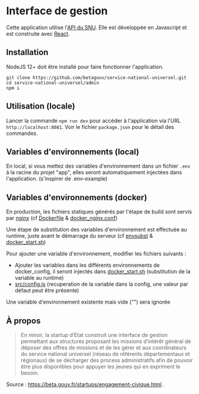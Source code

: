 # Interface de gestion

Cette application utilise l'[API du SNU](https://github.com/betagouv/service-national-universel/tree/master/api). Elle est développée en Javascript et est construite avec [React](https://reactjs.org/).

## Installation

NodeJS 12+ doit être installé pour faire fonctionner l'application.

```
git clone https://github.com/betagouv/service-national-universel.git
cd service-national-universel/admin
npm i
```

## Utilisation (locale)

Lancer la commande `npm run dev` pour accéder à l'application via l'URL `http://localhost:8081`. Voir le fichier `package.json` pour le détail des commandes.

## Variables d'environnements (local)

En local, si vous mettez des variables d'environnement dans un fichier `.env` à la racine du projet "app", elles seront automatiquement injectées dans l'application. (s'inspirer de .env-example)

## Variables d'environnements (docker)

En production, les fichiers statiques générés par l'étape de build sont servis par [nginx](https://nginx.org/en/docs/) (cf [Dockerfile](Dockerfile) & [docker_nginx.conf](docker_nginx.conf))

Une étape de substitution des variables d'environnement est effectuée au runtime, juste avant le démarrage du serveur (cf [envsubst](https://www.gnu.org/software/gettext/manual/html_node/envsubst-Invocation.html) & [docker_start.sh](docker_start.sh))

Pour ajouter une variable d'environnement, modifier les fichiers suivants :

- Ajouter les variables dans les différents environnements de docker_config, il seront injectés dans [docker_start.sh](docker_start.sh) (substitution de la variable au runtime)
- [src/config.js](src/config.js) (recuperation de la variable dans la config, une valeur par défaut peut être présente)

Une variable d'environnement existente mais vide ("") sera ignorée

## À propos

> En miroir, la startup d’Etat construit une interface de gestion permettant aux structures proposant les missions d’intérêt général de déposer des offres de missions et de les gérer et aux coordinateurs du service national universel (réseau de référents départementaux et régionaux) de se décharger des process administratifs afin de pouvoir être plus disponibles pour appuyer les jeunes qui en expriment le besoin.

Source : https://beta.gouv.fr/startups/engagement-civique.html
.
